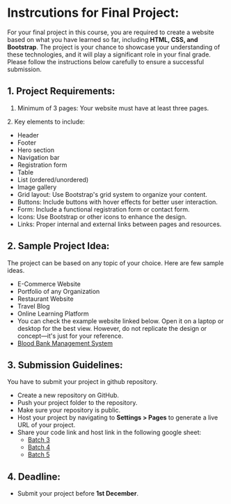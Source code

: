 # Instrcutions for Final Project:

For your final project in this course, you are required to create a website based on what you have learned so far, including **HTML, CSS, and Bootstrap**. The project is your chance to showcase your understanding of these technologies, and it will play a significant role in your final grade. Please follow the instructions below carefully to ensure a successful submission.

## 1. Project Requirements:

1. ⁠Minimum of 3 pages: Your website must have at least three pages.

2.⁠ ⁠Key elements to include:
   - Header
   - Footer
   - Hero section
   - Navigation bar
   - Registration form
   - Table
   - List (ordered/unordered)
   - Image gallery
   - Grid layout: Use Bootstrap's grid system to organize your content.
   - Buttons: Include buttons with hover effects for better user interaction.
   - Form: Include a functional registration form or contact form.
   - Icons: Use Bootstrap or other icons to enhance the design.
   - Links: Proper internal and external links between pages and resources.

## 2. Sample Project Idea:
The project can be based on any topic of your choice. Here are few sample ideas.
- E-Commerce Website
- Portfolio of any Organization
- Restaurant Website
- Travel Blog
- Online Learning Platform
- You can check the example website linked below. Open it on a laptop or desktop for the best view. However, do not replicate the design or concept—it's just for your reference. 
- [Blood Bank Management System](https://muaaz-bin.github.io/EDGE-WEB/) 

## 3. Submission Guidelines:
You have to submit your project in github repository.
- Create a new repository on GitHub.
- Push your project folder to the repository.
- Make sure your repository is public.
- Host your project by navigating to **Settings > Pages** to generate a live URL of your project.
- Share your code link and host link in the following google sheet:
    - [Batch 3](https://docs.google.com/spreadsheets/d/1gZHqi03ZhgSW1Vn_4_u8ap3qVJ_fYK2AuFGBNTzK8iA/edit?gid=1778336482#gid=1778336482)
    - [Batch 4](https://docs.google.com/spreadsheets/d/15Dmqgy7DNxgMjykcA4DSoymebDst0VEbUIWyozsGilc/edit?gid=1778336482#gid=1778336482)
    - [Batch 5](https://docs.google.com/spreadsheets/d/1ibD8BX21qKNeBkOpJrVnCdIsSxr1y9sSl8WFGBYw5ew/edit?gid=1778336482#gid=1778336482)


## 4. Deadline: 
- Submit your project before **1st December**.


